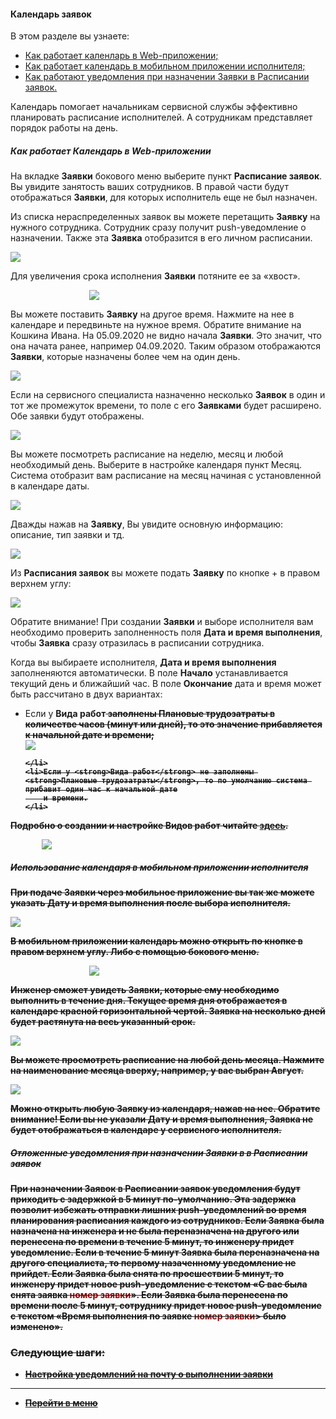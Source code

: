 #### Календарь заявок
В этом разделе вы узнаете:
<html>
<meta charset="utf-8">
<title>Быстрый переход внутри документа</title>
<ul>
    <li><a href="#calweb">Как работает каленларь в Web-приложении;</a></li>
    <li><a href="#calmob">Как работает календарь в мобильном приложении исполнителя;</a></li>
    <li><a href="#pushdelay">Как работают уведомления при назначении Заявки в Расписании заявок.</a></li>
</ul>
</html>

<p>Календарь помогает начальникам сервисной службы эффективно планировать расписание исполнителей. А сотрудникам
    представляет порядок работы на день.</p>

<h5 id="calweb">Как работает Календарь в Web-приложении</h5>

<p>На вкладке <strong>Заявки</strong> бокового меню выберите пункт <strong>Расписание заявок</strong>. Вы увидите занятость ваших сотрудников. В правой
    части будут отображаться <strong>Заявки</strong>, для которых исполнитель еще не был назначен.</p>
<p>Из списка нераспределенных заявок вы можете перетащить <strong>Заявку</strong> на нужного сотрудника. Сотрудник сразу получит
    push-уведомление о назначении. Также эта <strong>Заявка</strong> отобразится в его личном расписании.</p>
<div>
    <img style="margin: 0 auto; display: block; max-width: 100%;"
         src="/attachments/images/FAQ/USER/Calendar/Calendar.jpg"/>
</div>

<p>Для увеличения срока исполнения <strong>Заявки</strong> потяните ее за «хвост».</p>

<div>
    <img style="margin: 0 auto; display: block; max-width: 50%;"
         src="/attachments/images/FAQ/USER/Calendar/TicketsTail.jpg"/>
</div>
<p> Вы можете поставить <strong>Заявку</strong> на другое время. Нажмите на нее в календаре и передвиньте на нужное время. Обратите
    внимание на Кошкина Ивана. На 05.09.2020 не видно начала <strong>Заявки</strong>. Это
    значит, что она начата ранее, например 04.09.2020. Таким образом отображаются <strong>Заявки</strong>, которые назначены более чем на
    один день.</p>

<div>
    <img style="margin: 0 auto; display: block; max-width: 100%;"
         src="/attachments/images/FAQ/USER/Calendar/Calendar2.png"/>
</div>

<p>Если на сервисного специалиста назначенно несколько <strong>Заявок</strong> в один и тот же промежуток времени, то поле с его <strong>Заявками</strong>
    будет расширено. Обе заявки будут отображены.</p>

<div>
    <img style="margin: 0 auto; display: block; max-width: 100%;"
         src="/attachments/images/FAQ/USER/Calendar/TwoTickets.jpg"/>
</div>


<p>Вы можете посмотреть расписание на неделю, месяц и любой необходимый день.
    Выберите в настройке календаря пункт Месяц. Система отобразит вам расписание на месяц начиная с установленной в
    календаре даты.</p>
<div>
    <img style="margin: 0 auto; display: block; max-width: 100%;"
         src="/attachments/images/FAQ/USER/Calendar/Mounth.jpg"/>
</div>

<p>Дважды нажав на <strong>Заявку</strong>, Вы увидите основную информацию: описание, тип заявки и тд.</p>
<div>
    <img style="margin: 0 auto; display: block; max-width: 100%;"
         src="/attachments/images/FAQ/USER/Calendar/TicketInfo.jpg"/>
</div>

<p>Из <strong>Расписания заявок</strong> вы можете подать <strong>Заявку</strong> по кнопке + в правом верхнем углу:</p>

<div>
    <img style="margin: 0 auto; display: block; max-width: 100%;"
         src="/attachments/images/FAQ/USER/Calendar/CreateTicket.jpg"/>
</div>

<p>Обратите внимание! При создании <strong>Заявки</strong> и выборе исполнителя вам необходимо проверить заполненность поля <strong>Дата и время
    выполнения</strong>, чтобы
    <strong>Заявка</strong> сразу отразилась в расписании сотрудника.</p>
<p>Когда вы выбираете исполнителя, <strong>Дата и время выполнения</strong> заполненяются автоматически. В поле <strong>Начало</strong> устанавливается
    текущий день и ближайший час. В поле <strong>Окончание</strong> дата и время может быть рассчитано в двух вариантах: </p>
<ul>
    <li>Если у <strong>Вида работ<s/trong> заполнены <strong>Плановые трудозатраты</strong> в количестве часов (минут или дней), то это значение
        прибавляется к начальной дате и времени;
        <div>
            <img style="margin: 0 auto; display: block; max-width: 100%;"
                 src="/attachments/images/FAQ/USER/Calendar/CreateTicket.jpg"/>
        </div>

    </li>
    <li>Если у <strong>Вида работ</strong> не заполнены <strong>Плановые трудозатраты</strong>, то по умолчанию система прибавит один час к начальной дате
        и времени.
    </li>
</ul>

<p>Подробно о создании и настройке <strong>Видов работ</strong> читайте <a
        href="https://wiki.hubex.ru/docs/FAQ/RU/admin/WorkType.html">здесь</a>.</p>
<div>
    <img style="margin: 0 auto; display: block; max-width: 80%;"
         src="/attachments/images/FAQ/USER/Calendar/Time.jpg"/>
</div>

<h5 id="calmob">Использование календаря в мобильном приложении исполнителя</h5>

<p>При подаче <strong>Заявки</strong> через мобильное приложение вы так же можете указать <strong>Дату и время выполнения</strong> после выбора
    исполнителя.</p>

<div>
    <img style="margin: 0 auto; display: block; max-width: 100%;" src="/attachments/images/FAQ/USER/Calendar/cal7.jpg"/>
</div>

<p>В мобильном приложении календарь можно открыть по кнопке в правом
    верхнем углу. Либо с помощью бокового меню.</p>

<div>
    <img style="margin: 0 auto; display: block; max-width: 50%;"
         src="/attachments/images/FAQ/USER/Calendar/CalendarMob.jpg"/>
</div>

<p>Инженер сможет увидеть <strong>Заявки</strong>, которые ему необходимо выполнить в течение дня. Текущее время дня отображается в
    календаре красной горизонтальной чертой. <strong>Заявка</strong> на несколько дней будет растянута на весь указанный срок.</p>

<div>
    <img style="margin: 0 auto; display: block; max-width: 100%;" src="/attachments/images/FAQ/USER/Calendar/cal9.png"/>
</div>

<p>Вы можете просмотреть расписание на любой день месяца. Нажмите на наименование месяца вверху, например, у вас выбран
    Август.</p>

<div>
    <img style="margin: 0 auto; display: block; max-width: 100%;"
         src="/attachments/images/FAQ/USER/Calendar/cal10.jpg"/>
</div>

<p>Можно открыть любую <strong>Заявку</strong> из календаря, нажав на нее.
    Обратите внимание! Если вы не указали <strong>Дату и время выполнения</strong>, <strong>Заявка</strong> не будет отображаться в календаре у сервисного
    исполнителя.</p>

<h5 id="pushdelay">Отложенные уведомления при назначении Заявки в в Расписании заявок</h5>
<p>При назначении <strong>Заявок</strong> в <strong>Расписании заявок</strong> уведомления будут приходить с задержкой
    в 5 минут по-умолчанию. Эта задержка позволит избежать отправки лишних push-уведомлений во время планирования расписания каждого из сотрудников.
    Если <strong>Заявка</strong> была назначена на инженера и не была переназначена на другого или перенесена по времени в течение 5 минут, то инженеру придет
    уведомление. Если в течение 5 минут <strong>Заявка</strong> была переназначена на
    другого специалиста, то первому назаченному уведомление не прийдет. Если <strong>Заявка</strong> была снята по просшествии 5 минут, то инженеру придет новое
    push-уведомление с текстом «С вас была снята заявка <span style="color: darkred">номер заявки</span>». Если <strong>Заявка</strong> была перенесена по времени после 5 минут, сотруднику придет новое push-уведомление с текстом
    «Время выполнения по заявке <span style="color: darkred">номер заявки</span>> было изменено».
</p>


### Следующие шаги:
- [Настройка уведомлений на почту о выполнении заявки](./HowToManageNotifications.md)


___
- [Перейти в меню](http://wiki.hubex.ru)
